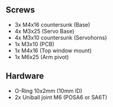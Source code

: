 ## Screws ##
- 3x M4x16 countersunk (Base)
- 4x M3x25 (Servo Base)
- 4x M3x10 countersunk (Servohorns)
- 1x M3x10 (PCB)
- 1x M4x16 (Top window mount)
- 1x M6x25 (Arm pivot)

## Hardware ##
- O-Ring 10x2mm (10mm ID)
- 2x Uniball joint M6 (POSA6 or SA6T)
